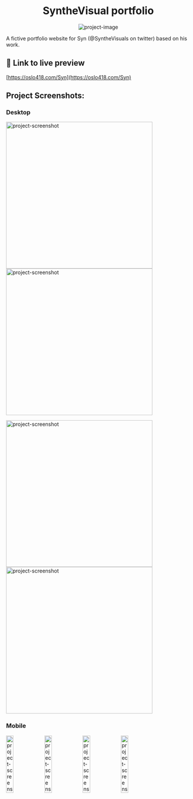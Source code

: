 <h1 align="center" id="title">SyntheVisual portfolio</h1>

<p align="center"><img src="https://oslo418.com/Syn/assets/screenshot-desktop-1.png" alt="project-image"></p>

<p id="description">A fictive portfolio website for Syn (@SyntheVisuals on twitter) based on his work.</p>

<h2>🚀 Link to live preview </h2>

[https://oslo418.com/Syn](https://oslo418.com/Syn)

<h2>Project Screenshots:</h2>
<h3>Desktop</h3>

<img src="https://oslo418.com/Syn/assets/screenshot-desktop-1.png" alt="project-screenshot" width="400"> <img src="https://oslo418.com/Syn/assets/screenshot-desktop-3.png" alt="project-screenshot" width="400">

<img src="https://oslo418.com/Syn/assets/screenshot-desktop-2.png" alt="project-screenshot" width="400"> <img src="https://oslo418.com/Syn/assets/screenshot-desktop-4bis.png" alt="project-screenshot" width="400">
<h3>Mobile</h3>

<img src="https://oslo418.com/Syn/assets/screenshot-mobile-1.png" alt="project-screenshot" width="20%"> <img src="https://oslo418.com/Syn/assets/screenshot-mobile-2.png" alt="project-screenshot" width="20%"> <img src="https://oslo418.com/Syn/assets/screenshot-mobile-3.png" alt="project-screenshot" width="20%"> <img src="https://oslo418.com/Syn/assets/screenshot-mobile-4.png" alt="project-screenshot" width="20%">
